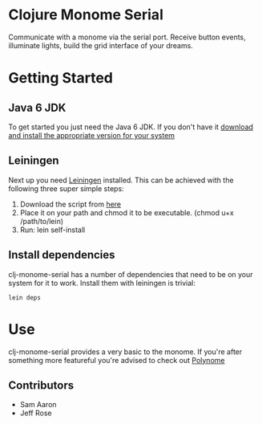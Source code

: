 Clojure Monome Serial
=====================

Communicate with a monome via the serial port. Receive button events, illuminate lights, build the grid interface of your dreams.

Getting Started
===============

Java 6 JDK
----------

To get started you just need the Java 6 JDK. If you don't have it [download and install the appropriate version for your system](http://java.sun.com/javase/downloads/widget/jdk6.jsp)


Leiningen
---------

Next up you need [Leiningen](http://github.com/technomancy/leiningen) installed. This can be achieved with the following three super simple steps:

1. Download the script from [here](http://github.com/technomancy/leiningen/raw/stable/bin/lein)
2. Place it on your path and chmod it to be executable. (chmod u+x /path/to/lein)
3. Run: lein self-install


Install dependencies
--------------------

clj-monome-serial has a number of dependencies that need to be on your system for it to work. Install them with leiningen is trivial:

    lein deps


Use
===

clj-monome-serial provides a very basic to the monome. If you're after something more featureful you're advised to check out [Polynome](https://github.com/improcess/polynome)

Contributors
------------

* Sam Aaron
* Jeff Rose
